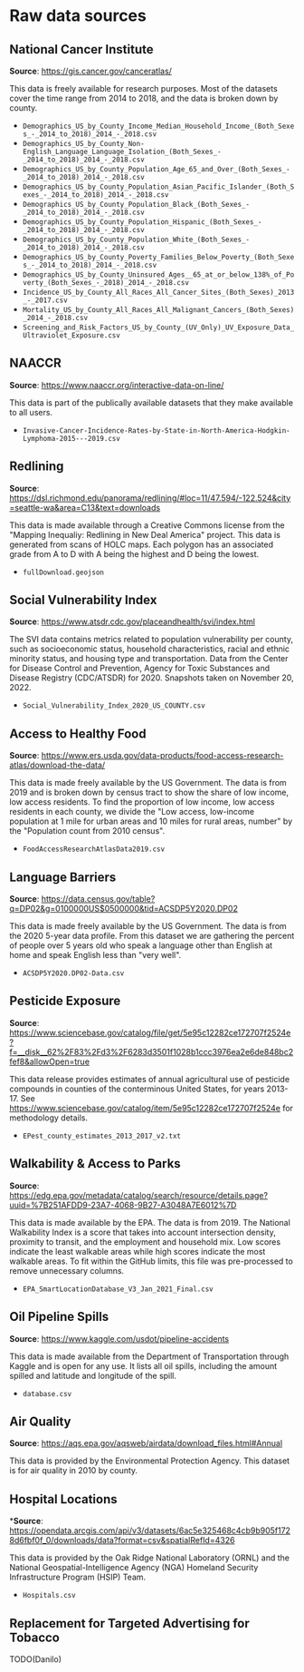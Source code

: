 # Raw data sources

## National Cancer Institute

**Source**: https://gis.cancer.gov/canceratlas/

This data is freely available for research purposes. Most of the datasets cover the time range from 2014 to 2018, and the data is broken down by county.

* `Demographics_US_by_County_Income_Median_Household_Income_(Both_Sexes_-_2014_to_2018)_2014_-_2018.csv`
* `Demographics_US_by_County_Non-English_Language_Language_Isolation_(Both_Sexes_-_2014_to_2018)_2014_-_2018.csv`
* `Demographics_US_by_County_Population_Age_65_and_Over_(Both_Sexes_-_2014_to_2018)_2014_-_2018.csv`
* `Demographics_US_by_County_Population_Asian_Pacific_Islander_(Both_Sexes_-_2014_to_2018)_2014_-_2018.csv`
* `Demographics_US_by_County_Population_Black_(Both_Sexes_-_2014_to_2018)_2014_-_2018.csv`
* `Demographics_US_by_County_Population_Hispanic_(Both_Sexes_-_2014_to_2018)_2014_-_2018.csv`
* `Demographics_US_by_County_Population_White_(Both_Sexes_-_2014_to_2018)_2014_-_2018.csv`
* `Demographics_US_by_County_Poverty_Families_Below_Poverty_(Both_Sexes_-_2014_to_2018)_2014_-_2018.csv`
* `Demographics_US_by_County_Uninsured_Ages__65_at_or_below_138%_of_Poverty_(Both_Sexes_-_2018)_2014_-_2018.csv`
* `Incidence_US_by_County_All_Races_All_Cancer_Sites_(Both_Sexes)_2013_-_2017.csv`
* `Mortality_US_by_County_All_Races_All_Malignant_Cancers_(Both_Sexes)_2014_-_2018.csv`
* `Screening_and_Risk_Factors_US_by_County_(UV_Only)_UV_Exposure_Data_Ultraviolet_Exposure.csv`

## NAACCR

**Source**: https://www.naaccr.org/interactive-data-on-line/

This data is part of the publically available datasets that they make available to all users.

* `Invasive-Cancer-Incidence-Rates-by-State-in-North-America-Hodgkin-Lymphoma-2015---2019.csv`

## Redlining

**Source**: https://dsl.richmond.edu/panorama/redlining/#loc=11/47.594/-122.524&city=seattle-wa&area=C13&text=downloads

This data is made available through a Creative Commons license from the "Mapping Inequaliy: Redlining in New Deal America" project. This data is generated from scans of HOLC maps. Each polygon has an associated grade from A to D with A being the highest and D being the lowest.

* `fullDownload.geojson`

## Social Vulnerability Index

**Source**: https://www.atsdr.cdc.gov/placeandhealth/svi/index.html

The SVI data contains metrics related to population vulnerability per county, such as socioeconomic status, household characteristics, racial and ethnic minority status, and housing type and transportation. Data from the Center for Disease Control and Prevention, Agency for Toxic Substances and Disease Registry (CDC/ATSDR) for 2020. Snapshots taken on November 20, 2022.

* `Social_Vulnerability_Index_2020_US_COUNTY.csv`

## Access to Healthy Food

**Source**: https://www.ers.usda.gov/data-products/food-access-research-atlas/download-the-data/

This data is made freely available by the US Government. The data is from 2019 and is broken down by census tract to show the share of low income, low access residents. To find the proportion of low income, low access residents in each county, we divide the "Low access, low-income population at 1 mile for urban areas and 10 miles for rural areas, number" by the "Population count from 2010 census".

* `FoodAccessResearchAtlasData2019.csv`

## Language Barriers

**Source**: https://data.census.gov/table?q=DP02&g=0100000US$0500000&tid=ACSDP5Y2020.DP02

This data is made freely available by the US Government. The data is from the 2020 5-year data profile. From this dataset we are gathering the percent of people over 5 years old who speak a language other than English at home and speak English less than "very well".

* `ACSDP5Y2020.DP02-Data.csv`

## Pesticide Exposure

**Source**: https://www.sciencebase.gov/catalog/file/get/5e95c12282ce172707f2524e?f=__disk__62%2F83%2Fd3%2F6283d3501f1028b1ccc3976ea2e6de848bc2fef8&allowOpen=true

This data release provides estimates of annual agricultural use of pesticide compounds in counties of the conterminous United States, for years 2013-17. See https://www.sciencebase.gov/catalog/item/5e95c12282ce172707f2524e for methodology details.

* `EPest_county_estimates_2013_2017_v2.txt`

## Walkability & Access to Parks

**Source**: https://edg.epa.gov/metadata/catalog/search/resource/details.page?uuid=%7B251AFDD9-23A7-4068-9B27-A3048A7E6012%7D

This data is made available by the EPA. The data is from 2019. The National Walkability Index is a score that takes into account intersection density, proximity to transit, and the employment and household mix. Low scores indicate the least walkable areas while high scores indicate the most walkable areas. To fit within the GitHub limits, this file was pre-processed to remove unnecessary columns.

* `EPA_SmartLocationDatabase_V3_Jan_2021_Final.csv`

## Oil Pipeline Spills

**Source**: https://www.kaggle.com/usdot/pipeline-accidents

This data is made available from the Department of Transportation through Kaggle and is open for any use. It lists all oil spills, including the amount spilled and latitude and longitude of the spill.

* `database.csv`

## Air Quality

**Source**: https://aqs.epa.gov/aqsweb/airdata/download_files.html#Annual

This data is provided by the Environmental Protection Agency. This dataset is for air quality in 2010 by county.

## Hospital Locations

***Source**: https://opendata.arcgis.com/api/v3/datasets/6ac5e325468c4cb9b905f1728d6fbf0f_0/downloads/data?format=csv&spatialRefId=4326

This data is provided by the Oak Ridge National Laboratory (ORNL) and the National Geospatial-Intelligence Agency (NGA) Homeland Security Infrastructure Program (HSIP) Team.

* `Hospitals.csv`

## Replacement for Targeted Advertising for Tobacco

TODO(Danilo)
